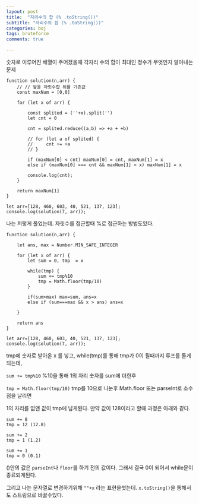 ```yaml
---
layout: post
title:  "자리수의 합 (% .toString())"
subtitle: "자리수의 합 (% .toString())"
categories: boj
tags: bruteforce
comments: true

---
```


숫자로 이루어진 배열이 주어졌을때 각자리 수의 합이 최대인 정수가 무엇인지 알아내는 문제

```
function solution(n,arr) {
    // // 앞을 자릿수합 뒤를 기존값
    const maxNum = [0,0]

    for (let x of arr) {
        
        const splited = (''+x).split('')
        let cnt = 0

        cnt = splited.reduce((a,b) => +a + +b)

        // for (let a of splited) {
        //     cnt += +a
        // }

        if (maxNum[0] < cnt) maxNum[0] = cnt, maxNum[1] = x
        else if (maxNum[0] === cnt && maxNum[1] < x) maxNum[1] = x

        console.log(cnt);
    }

    return maxNum[1]
}   

let arr=[128, 460, 603, 40, 521, 137, 123];
console.log(solution(7, arr));
```

나는 저렇게 풀었는데. 자릿수를 접근할때 %로 접근하는 방법도있다.

```
function solution(n,arr) {
    
    let ans, max = Number.MIN_SAFE_INTEGER

    for (let x of arr) {
        let sum = 0, tmp  = x

        while(tmp) {
            sum += tmp%10
            tmp = Math.floor(tmp/10)
        }

        if(sum>max) max=sum, ans=x
        else if (sum===max && x > ans) ans=x

    }

    return ans
}   

let arr=[128, 460, 603, 40, 521, 137, 123];
console.log(solution(7, arr));
```

tmp에 숫자로 받아온 x 를 넣고, while(tmp)를 통해 tmp가 0이 될때까지 루프를 돌게되는데,

`sum += tmp%10` %10을 통해 1의 자리 숫자를 sum에 더한후

`tmp = Math.floor(tmp/10)` tmp를 10으로 나눈후 Math.floor 또는 parseInt로 소수점을 날리면

1의 자리를 없앤 값이 tmp에 남게된다. 만약 값이 128이라고 할때 과정은 아래와 같다.

```
sum += 8
tmp = 12 (12.8)

sum += 2
tmp = 1 (1.2)

sum += 1
tmp = 0 (0.1)
```

()안의 값은 `parseInt`나 `floor`를 하기 전의 값이다. 그래서 결국 0이 되어서 while문이 종료되게된다.

그리고 나는 문자열로 변경하기위해 `""+x` 라는 표현을썻는데. `x.toString()`을 통해서도 스트링으로 바꿀수있다.
